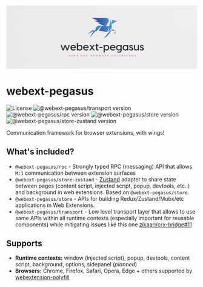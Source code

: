 ![Logo](./assets/logo.png)

# webext-pegasus

![License](https://badgen.net/github/license/StyleT/webext-pegasus)
![@webext-pegasus/transport version](https://badgen.net/npm/v/@webext-pegasus%2Ftransport?label=@webext-pegasus%2Ftransport)
![@webext-pegasus/rpc version](https://badgen.net/npm/v/@webext-pegasus%2Frpc?label=@webext-pegasus%2Frpc)
![@webext-pegasus/store version](https://badgen.net/npm/v/@webext-pegasus%2Fstore?label=@webext-pegasus%2Fstore)
![@webext-pegasus/store-zustand version](https://badgen.net/npm/v/@webext-pegasus%2Fstore-zustand?label=@webext-pegasus%2Fstore-zustand)

Communication framework for browser extensions, with wings!

## What's included?

- `@webext-pegasus/rpc` - Strongly typed RPC (messaging) API that allows `M:1` communication between extension surfaces
- `@webext-pegasus/store-zustand` - [Zustand](https://github.com/pmndrs/zustand) adapter to share state between pages (content script, injected script, popup, devtools, etc..) and background in web extensions. Based on `@webext-pegasus/store`.
- `@webext-pegasus/store` - APIs for building Redux/Zustand/Mobx/etc applications in Web Extensions.
- `@webext-pegasus/transport` - Low level transport layer that allows to use same APIs within all runtime contexts (especially important for reusable components) while mitigating issues like this one [zikaari/crx-bridge#11](https://github.com/zikaari/crx-bridge/issues/11)

## Supports

* **Runtime contexts:** window (injected script), popup, devtools, content script, background, options, sidepanel (_planned_)
* **Browsers:** Chrome, Firefox, Safari, Opera, Edge + others supported by [webextension-polyfill](https://github.com/mozilla/webextension-polyfill)

